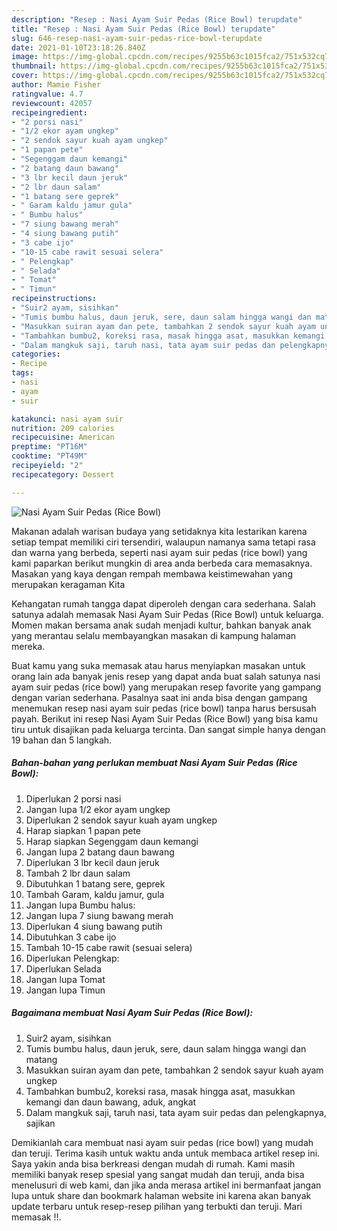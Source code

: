 ```yaml
---
description: "Resep : Nasi Ayam Suir Pedas (Rice Bowl) terupdate"
title: "Resep : Nasi Ayam Suir Pedas (Rice Bowl) terupdate"
slug: 646-resep-nasi-ayam-suir-pedas-rice-bowl-terupdate
date: 2021-01-10T23:18:26.840Z
image: https://img-global.cpcdn.com/recipes/9255b63c1015fca2/751x532cq70/nasi-ayam-suir-pedas-rice-bowl-foto-resep-utama.jpg
thumbnail: https://img-global.cpcdn.com/recipes/9255b63c1015fca2/751x532cq70/nasi-ayam-suir-pedas-rice-bowl-foto-resep-utama.jpg
cover: https://img-global.cpcdn.com/recipes/9255b63c1015fca2/751x532cq70/nasi-ayam-suir-pedas-rice-bowl-foto-resep-utama.jpg
author: Mamie Fisher
ratingvalue: 4.7
reviewcount: 42057
recipeingredient:
- "2 porsi nasi"
- "1/2 ekor ayam ungkep"
- "2 sendok sayur kuah ayam ungkep"
- "1 papan pete"
- "Segenggam daun kemangi"
- "2 batang daun bawang"
- "3 lbr kecil daun jeruk"
- "2 lbr daun salam"
- "1 batang sere geprek"
- " Garam kaldu jamur gula"
- " Bumbu halus"
- "7 siung bawang merah"
- "4 siung bawang putih"
- "3 cabe ijo"
- "10-15 cabe rawit sesuai selera"
- " Pelengkap"
- " Selada"
- " Tomat"
- " Timun"
recipeinstructions:
- "Suir2 ayam, sisihkan"
- "Tumis bumbu halus, daun jeruk, sere, daun salam hingga wangi dan matang"
- "Masukkan suiran ayam dan pete, tambahkan 2 sendok sayur kuah ayam ungkep"
- "Tambahkan bumbu2, koreksi rasa, masak hingga asat, masukkan kemangi dan daun bawang, aduk, angkat"
- "Dalam mangkuk saji, taruh nasi, tata ayam suir pedas dan pelengkapnya, sajikan"
categories:
- Recipe
tags:
- nasi
- ayam
- suir

katakunci: nasi ayam suir 
nutrition: 209 calories
recipecuisine: American
preptime: "PT16M"
cooktime: "PT49M"
recipeyield: "2"
recipecategory: Dessert

---
```



![Nasi Ayam Suir Pedas (Rice Bowl)](https://img-global.cpcdn.com/recipes/9255b63c1015fca2/751x532cq70/nasi-ayam-suir-pedas-rice-bowl-foto-resep-utama.jpg)

Makanan adalah warisan budaya yang setidaknya kita lestarikan karena setiap tempat memiliki ciri tersendiri, walaupun namanya sama tetapi rasa dan warna yang berbeda, seperti nasi ayam suir pedas (rice bowl) yang kami paparkan berikut mungkin di area anda berbeda cara memasaknya. Masakan yang kaya dengan rempah membawa keistimewahan yang merupakan keragaman Kita



Kehangatan rumah tangga dapat diperoleh dengan cara sederhana. Salah satunya adalah memasak Nasi Ayam Suir Pedas (Rice Bowl) untuk keluarga. Momen makan bersama anak sudah menjadi kultur, bahkan banyak anak yang merantau selalu membayangkan masakan di kampung halaman mereka.

Buat kamu yang suka memasak atau harus menyiapkan masakan untuk orang lain ada banyak jenis resep yang dapat anda buat salah satunya nasi ayam suir pedas (rice bowl) yang merupakan resep favorite yang gampang dengan varian sederhana. Pasalnya saat ini anda bisa dengan gampang menemukan resep nasi ayam suir pedas (rice bowl) tanpa harus bersusah payah.
Berikut ini resep Nasi Ayam Suir Pedas (Rice Bowl) yang bisa kamu tiru untuk disajikan pada keluarga tercinta. Dan sangat simple hanya dengan 19 bahan dan 5 langkah.


<!--inarticleads1-->

##### Bahan-bahan yang perlukan membuat Nasi Ayam Suir Pedas (Rice Bowl):

1. Diperlukan 2 porsi nasi
1. Jangan lupa 1/2 ekor ayam ungkep
1. Diperlukan 2 sendok sayur kuah ayam ungkep
1. Harap siapkan 1 papan pete
1. Harap siapkan Segenggam daun kemangi
1. Jangan lupa 2 batang daun bawang
1. Diperlukan 3 lbr kecil daun jeruk
1. Tambah 2 lbr daun salam
1. Dibutuhkan 1 batang sere, geprek
1. Tambah  Garam, kaldu jamur, gula
1. Jangan lupa  Bumbu halus:
1. Jangan lupa 7 siung bawang merah
1. Diperlukan 4 siung bawang putih
1. Dibutuhkan 3 cabe ijo
1. Tambah 10-15 cabe rawit (sesuai selera)
1. Diperlukan  Pelengkap:
1. Diperlukan  Selada
1. Jangan lupa  Tomat
1. Jangan lupa  Timun




<!--inarticleads2-->

##### Bagaimana membuat  Nasi Ayam Suir Pedas (Rice Bowl):

1. Suir2 ayam, sisihkan
1. Tumis bumbu halus, daun jeruk, sere, daun salam hingga wangi dan matang
1. Masukkan suiran ayam dan pete, tambahkan 2 sendok sayur kuah ayam ungkep
1. Tambahkan bumbu2, koreksi rasa, masak hingga asat, masukkan kemangi dan daun bawang, aduk, angkat
1. Dalam mangkuk saji, taruh nasi, tata ayam suir pedas dan pelengkapnya, sajikan




Demikianlah cara membuat nasi ayam suir pedas (rice bowl) yang mudah dan teruji. Terima kasih untuk waktu anda untuk membaca artikel resep ini. Saya yakin anda bisa berkreasi dengan mudah di rumah. Kami masih memiliki banyak resep spesial yang sangat mudah dan teruji, anda bisa menelusuri di web kami, dan jika anda merasa artikel ini bermanfaat jangan lupa untuk share dan bookmark halaman website ini karena akan banyak update terbaru untuk resep-resep pilihan yang terbukti dan teruji. Mari memasak !!. 
